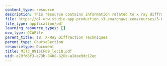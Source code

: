 ```yaml
---
content_type: resource
description: This resource contains information related to x ray diffraction techniques.
file: https://ol-ocw-studio-app-production.s3.amazonaws.com/courses/3-091sc-introduction-to-solid-state-chemistry-fall-2010/e20fd8f3e73b3408320ea1dae9dc12ec_MIT3_091SCF09_lec18.pdf
file_type: application/pdf
learning_resource_types: []
ocw_type: OCWFile
parent_title: 18. X-Ray Diffraction Techniques
parent_type: CourseSection
resourcetype: Document
title: MIT3_091SCF09_lec18.pdf
uid: e20fd8f3-e73b-3408-320e-a1dae9dc12ec
---
```

